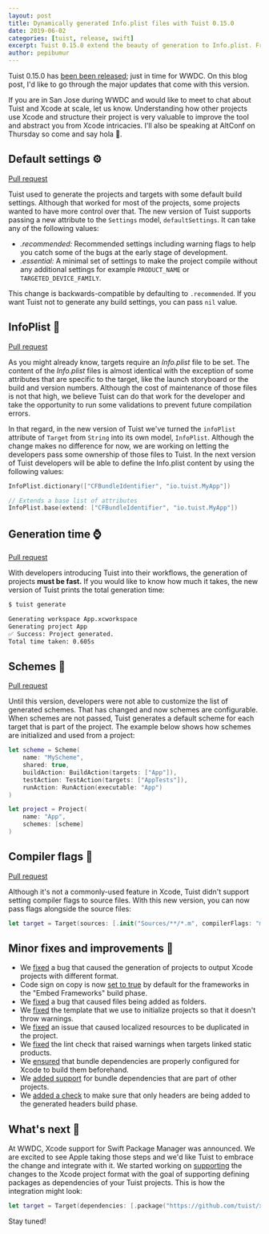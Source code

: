```yaml
---
layout: post
title: Dynamically generated Info.plist files with Tuist 0.15.0
date: 2019-06-02
categories: [tuist, release, swift]
excerpt: Tuist 0.15.0 extend the beauty of generation to Info.plist. From this version on you'll be able to define the build settings as part of your manfest and let Tuist infer the default values for you. Furthermore, we extended the API to support customizing the generation of default build settings in your projects and targets, added the generation time to the 'tuist generate' command, and added support for defining custom schemes.
author: pepibumur
---
```


Tuist 0.15.0 has [been been released](https://github.com/tuist/tuist/releases/tag/0.15.0); just in time for WWDC. On this blog post, I'd like to go through the major updates that come with this version.

If you are in San Jose during WWDC and would like to meet to chat about Tuist and Xcode at scale, let us know. Understanding how other projects use Xcode and structure their project is very valuable to improve the tool and abstract you from Xcode intricacies. I'll also be speaking at AltConf on Thursday so come and say hola 👋.

## Default settings ⚙️

[Pull request](https://github.com/tuist/tuist/pull/373)

Tuist used to generate the projects and targets with some default build settings. Although that worked for most of the projects, some projects wanted to have more control over that. The new version of Tuist supports passing a new attribute to the `Settings` model, `defaultSettings`. It can take any of the following values:

- _.recommended:_ Recommended settings including warning flags to help you catch some of the bugs at the early stage of development.
- _.essential:_ A minimal set of settings to make the project compile without any additional settings for example `PRODUCT_NAME` or `TARGETED_DEVICE_FAMILY`.

This change is backwards-compatible by defaulting to `.recommended`. If you want Tuist not to generate any build settings, you can pass `nil` value.

## InfoPlist 📝

[Pull request](https://github.com/tuist/tuist/pull/378)

As you might already know, targets require an _Info.plist_ file to be set. The content of the _Info.plist_ files is almost identical with the exception of some attributes that are specific to the target, like the launch storyboard or the build and version numbers. Although the cost of maintenance of those files is not that high, we believe Tuist can do that work for the developer and take the opportunity to run some validations to prevent future compilation errors.

In that regard, in the new version of Tuist we've turned the `infoPlist` attribute of `Target` from `String` into its own model, `InfoPlist`. Although the change makes no difference for now, we are working on letting the developers pass some ownership of those files to Tuist. In the next version of Tuist developers will be able to define the Info.plist content by using the following values:

```swift
InfoPlist.dictionary(["CFBundleIdentifier", "io.tuist.MyApp"])

// Extends a base list of attributes
InfoPlist.base(extend: ["CFBundleIdentifier", "io.tuist.MyApp"])
```

## Generation time ⌚️

[Pull request](https://github.com/tuist/tuist/pull/335)

With developers introducing Tuist into their workflows, the generation of projects **must be fast.** If you would like to know how much it takes, the new version of Tuist prints the total generation time:

```bash
$ tuist generate

Generating workspace App.xcworkspace
Generating project App
✅ Success: Project generated.
Total time taken: 0.605s
```

## Schemes 📱

[Pull request](https://github.com/tuist/tuist/pull/336)

Until this version, developers were not able to customize the list of generated schemes. That has changed and now schemes are configurable. When schemes are not passed, Tuist generates a default scheme for each target that is part of the project. The example below shows how schemes are initialized and used from a project:

```swift
let scheme = Scheme(
    name: "MyScheme",
    shared: true,
    buildAction: BuildAction(targets: ["App"]),
    testAction: TestAction(targets: ["AppTests"]),
    runAction: RunAction(executable: "App")
)

let project = Project(
    name: "App",
    schemes: [scheme]
)
```

## Compiler flags 🚩

[Pull request](https://github.com/tuist/tuist/pull/386)

Although it's not a commonly-used feature in Xcode, Tuist didn't support setting compiler flags to source files. With this new version, you can now pass flags alongside the source files:

```swift
let target = Target(sources: [.init("Sources/**/*.m", compilerFlags: "my flag")])
```

## Minor fixes and improvements 🧪

- We [fixed](https://github.com/tuist/tuist/pull/357) a bug that caused the generation of projects to output Xcode projects with different format.
- Code sign on copy is now [set to true](https://github.com/tuist/tuist/pull/333) by default for the frameworks in the "Embed Frameworks" build phase.
- We [fixed](https://github.com/tuist/tuist/pull/338) a bug that caused files being added as folders.
- We [fixed](https://github.com/tuist/tuist/pull/339) the template that we use to initialize projects so that it doesn't throw warnings.
- We [fixed](https://github.com/tuist/tuist/pull/363) an issue that caused localized resources to be duplicated in the project.
- We [fixed](https://github.com/tuist/tuist/pull/360) the lint check that raised warnings when targets linked static products.
- We [ensured](https://github.com/tuist/tuist/pull/374) that bundle dependencies are properly configured for Xcode to build them beforehand.
- We [added support](https://github.com/tuist/tuist/pull/348) for bundle dependencies that are part of other projects.
- We [added a check](https://github.com/tuist/tuist/pull/356) to make sure that only headers are being added to the generated headers build phase.

## What's next 🤔

At WWDC, Xcode support for Swift Package Manager was announced. We are excited to see Apple taking those steps and we'd like Tuist to embrace the change and integrate with it. We started working on [supporting](https://github.com/tuist/xcodeproj/pull/439) the changes to the Xcode project format with the goal of supporting defining packages as dependencies of your Tuist projects. This is how the integration might look:

```swift
let target = Target(dependencies: [.package("https://github.com/tuist/xcodeproj", .exact("1.2.3"))])
```

Stay tuned!
